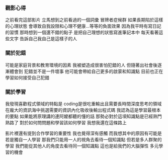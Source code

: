 ### 觀影心得


之前看完這部影片
立馬想到之前看過的一個詞彙 冒牌者症候群
如果長期陷於這樣的心理狀態
會導致自我設限和心理不健康…等等的負面效果
因為我平時有寫日記的習慣
那時想到一個還不錯的點子
是把自己理想的狀態寫進筆記本中
每天看著這些文字 
告訴自己我自己是這樣子的人

### 關於犯錯
可能是家庭背景和教育環境的因素 
我被塑造成很害怕犯錯的人
但隨著出社會後逐漸體會到
犯錯並不是一件壞事
他可能會帶給自己更多的啟蒙和知識點
目前也正在學習如何接受自己犯錯

### 關於學習
我發現喜歡程式領域的特點是
coding是很吃重輸出且需要長時間深度思考的領域
在龐大的資訊海中挑選需要的資訊內化吸收後輸出程式碼
我認為這是學習最根本的要點
如果能將原理講的連阿嬤都聽的懂的話
那勢必對於這項知識點是已經熟門熟路了
對於如何問問題和學習該如何學習
我想我還在這條路上

影片裡還有提到合作學習的重要性
我也覺得深有感觸
而我想其中的原因有可能是若是獨自一人學習
那我們只能用一人的視角去看待一個知識點
但若是多人群聚的學習
我們能從其他人的角度去看待同一個知識點
這也是給我們的大腦彈性 多元學習的機會


